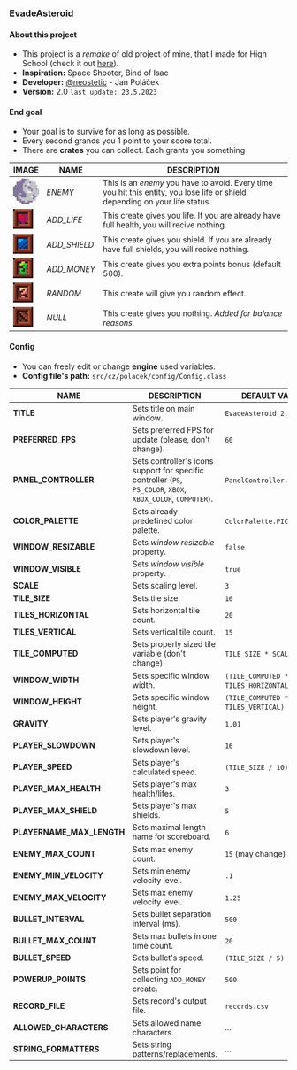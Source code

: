 ### EvadeAsteroid
#### About this project
- This project is a _remake_ of old project of mine, that I made for High School (check it out [here](https://github.com/neostetic/java-arcade-game)).
- **Inspiration:** Space Shooter, Bind of Isac
- **Developer:** [@neostetic](https://github.com/neostetic/java-arcade-game) - Jan Poláček
- **Version:** 2.0 `last update: 23.5.2023`
#### End goal
- Your goal is to survive for as long as possible.
- Every second grands you 1 point to your score total.
- There are **crates** you can collect. Each grants you something

| IMAGE                         | NAME         | DESCRIPTION                                                                                                                   |
|-------------------------------|--------------|-------------------------------------------------------------------------------------------------------------------------------|
| ![em_1.png](files%2Fen_1.png) | _ENEMY_      | This is an _enemy_ you have to avoid. Every time you hit this entity, you lose life or shield, depending on your life status. |
| ![pu_1.png](files%2Fpu_1.png) | _ADD_LIFE_   | This create gives you life. If you are already have full health, you will recive nothing.                                     |
| ![pu_3.png](files%2Fpu_2.png) | _ADD_SHIELD_ | This create gives you shield. If you are already have full shields, you will recive nothing.                                  |
| ![pu_4.png](files%2Fpu_4.png) | _ADD_MONEY_  | This create gives you extra points bonus (default 500).                                                                       |
| ![pu_5.png](files%2Fpu_5.png) | _RANDOM_     | This create will give you random effect.                                                                                      |
| ![pu_6.png](files%2Fpu_6.png) | _NULL_       | This create gives you nothing. _Added for balance reasons._                                                                   |

#### Config
- You can freely edit or change **engine** used variables.
- **Config file's path:** `src/cz/polacek/config/Config.class`

| NAME                      | DESCRIPTION                                                                                                  | DEFAULT VALUE                        |
|---------------------------|--------------------------------------------------------------------------------------------------------------|--------------------------------------|
| **TITLE**                 | Sets title on main window.                                                                                   | `EvadeAsteroid 2.0`                  |
| **PREFERRED_FPS**         | Sets preferred FPS for update (please, don't change).                                                        | `60`                                 |
| **PANEL_CONTROLLER**      | Sets controller's icons support for specific controller (`PS`, `PS_COLOR`, `XBOX`, `XBOX_COLOR`, `COMPUTER`). | `PanelController.COMPUTER`           |
| **COLOR_PALETTE**         | Sets already predefined color palette.                                                                       | `ColorPalette.PICO8`                 |
| **WINDOW_RESIZABLE**      | Sets _window resizable_ property.                                                                            | `false`                              |
| **WINDOW_VISIBLE**        | Sets _window visible_ property.                                                                              | `true`                               |
| **SCALE**                 | Sets scaling level.                                                                                          | `3`                                  |
| **TILE_SIZE**             | Sets tile size.                                                                                              | `16`                                 |
| **TILES_HORIZONTAL**      | Sets horizontal tile count.                                                                                  | `20`                                 |
| **TILES_VERTICAL**        | Sets vertical tile count.                                                                                   | `15`                                 |
| **TILE_COMPUTED**         | Sets properly sized tile variable (don't change).                                                            | `TILE_SIZE * SCALE`                  |
| **WINDOW_WIDTH**          | Sets specific window width.                                                                                  | `(TILE_COMPUTED * TILES_HORIZONTAL)` |
| **WINDOW_HEIGHT**         | Sets specific window height.                                                                                 | `(TILE_COMPUTED * TILES_VERTICAL)`   |
| **GRAVITY**               | Sets player's gravity level.                                                                                 | `1.01`                               |
| **PLAYER_SLOWDOWN**       | Sets player's slowdown level.                                                                                | `16`                                 |
| **PLAYER_SPEED**          | Sets player's calculated speed.                                                                              | `(TILE_SIZE / 10) * SCALE`           |
| **PLAYER_MAX_HEALTH**     | Sets player's max health/lifes.                                                                              | `3`                                  |
| **PLAYER_MAX_SHIELD**     | Sets player's max shields.                                                                                   | `5`                                  |
| **PLAYERNAME_MAX_LENGTH** | Sets maximal length name for scoreboard.                                                                     | `6`                                  |
| **ENEMY_MAX_COUNT**       | Sets max enemy count.                                                                                        | `15` (may change)                    |
| **ENEMY_MIN_VELOCITY**    | Sets min enemy velocity level.                                                                               | `.1`                                 |
| **ENEMY_MAX_VELOCITY**    | Sets max enemy velocity level.                                                                               | `1.25`                               |
| **BULLET_INTERVAL**       | Sets bullet separation interval (ms).                                                                        | `500`                                |
| **BULLET_MAX_COUNT**      | Sets max bullets in one time count.                                                                          | `20`                                 |
| **BULLET_SPEED**          | Sets bullet's speed.                                                                                         | `(TILE_SIZE / 5) * SCALE`            |
| **POWERUP_POINTS**        | Sets point for collecting `ADD_MONEY` create.                                                                | `500`                                |
| **RECORD_FILE**           | Sets record's output file.                                                                                   | `records.csv`                        |
| **ALLOWED_CHARACTERS**    | Sets allowed name characters.                                                                                | ...                                  |
| **STRING_FORMATTERS**     | Sets string patterns/replacements.                                                                           | ...                                  |
